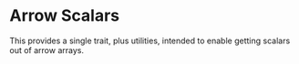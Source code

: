 # Arrow Scalars

This provides a single trait, plus utilities, intended to enable getting scalars out of arrow arrays.